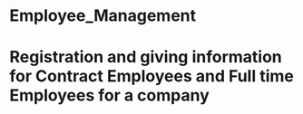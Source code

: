 # Employee_Management
# Registration and giving information for Contract Employees and Full time Employees for a company
